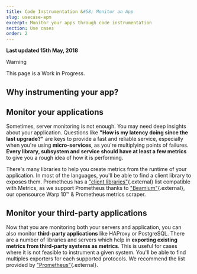```yaml
---
title: Code Instrumentation &#58; Monitor an App
slug: usecase-apm
excerpt: Monitor your apps through code instrumentation
section: Use cases
order: 2
---
```


**Last updated 15th May, 2018**

> [!warning]
>
> This page is a Work in Progress.
> 

## Why instrumenting your app?

## Monitor your applications

Sometimes, server monitoring is not enough. You may need deep insights about your application. Questions like **"How is my latency doing since the last upgrade?"** are keys to provide a fast and reliable service, especially when you're using **micro-services**, as you're multiplying points of failures. **Every library, subsystem and service should have at least a few metrics** to give you a rough idea of how it is performing.

There's many libraries to help you create metrics from the runtime of your application. In most of the languages, you'll be able to find a client library to exposes them. Prometheus has a ["client libraries"](https://prometheus.io/docs/instrumenting/clientlibs/){.external} list compatible with Metrics, as we support Prometheus thanks to ["Beamium"](https://github.com/ovh/beamium){.external}, our opensource Warp 10™ & Prometheus metrics scraper.


## Monitor your third-party applications

Now that you are monitoring both your servers and application, you can also monitor **third-party applications** like HAProxy or PostgreSQL. There are a number of libraries and servers which help in **exporting existing metrics from third-party systems as metrics**. This is useful for cases where it is not feasible to instrument a given system. You'll be able to find multiples exporters for each supported protocols. We recommend the list provided by ["Prometheus"](https://prometheus.io/docs/instrumenting/exporters/){.external}.
